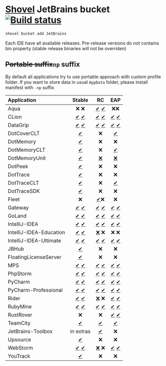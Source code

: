 # [Shovel](https://github.com/Ash258/Scoop-Core) JetBrains bucket [![Build status](https://img.shields.io/appveyor/ci/Ash258/Windows-JetBrains-Bucket/main.svg?style=popout&logo=appveyor&label=AppVeyor)](https://ci.appveyor.com/project/Ash258/Windows-JetBrains-Bucket)

`shovel bucket add JetBrains`

Each IDE have all available releases. Pre-release versions do not contains bin property (stable release binaries will not be overriden)

## ~~Portable suffix~~`np` suffix

By default all applications try to use portable approach with custom profile folder. If you want to store data in usual `AppData` folder, please install manifest with `-np` suffix

| Application             |                                         Stable                                         |                                             RC                                             |                                             EAP                                              |
| :---------------------- | :------------------------------------------------------------------------------------: | :----------------------------------------------------------------------------------------: | :------------------------------------------------------------------------------------------: |
| Aqua                    |                                          ❌ ❌                                           |                   [✔](./bucket/Aqua-RC.yml) [✔](./bucket/Aqua-RC-np.yml)                   |                                              ❌❌                                              |
| CLion                   |                   [✔](./bucket/CLion-np.yml) [✔](./bucket/CLion.yml)                   |                  [✔](./bucket/CLion-RC-np.yml) [✔](./bucket/CLion-RC.yml)                  |                  [✔](./bucket/CLion-EAP-np.yml) [✔](./bucket/CLion-EAP.yml)                  |
| DataGrip                |                [✔](./bucket/DataGrip-np.yml) [✔](./bucket/DataGrip.yml)                |               [✔](./bucket/DataGrip-RC-np.yml) [✔](./bucket/DataGrip-RC.yml)               |               [✔](./bucket/DataGrip-EAP-np.yml) [✔](./bucket/DataGrip-EAP.yml)               |
| DotCoverCLT             |                            [✔](./bucket/DotCoverCLT-np.yml)                            |                                             ❌                                              |                             [✔](./bucket/DotCoverCLT-EAP-np.yml)                             |
| DotMemory               |                             [✔](./bucket/DotMemory-np.yml)                             |                                             ❌                                              |                                              ❌                                               |
| DotMemoryCLT            |                           [✔](./bucket/DotMemoryCLT-np.yml)                            |                                             ❌                                              |                            [✔](./bucket/DotMemoryCLT-EAP-np.yml)                             |
| DotMemoryUnit           |                           [✔](./bucket/DotMemoryUnit-np.yml)                           |  [❌](https://data.services.jetbrains.com/products/releases?code=DMU&latest=true&type=rc)   |   [❌](https://data.services.jetbrains.com/products/releases?code=DMU&latest=true&type=eap)   |
| DotPeek                 |                              [✔](./bucket/DotPeek-np.yml)                              |                                             ❌                                              |                                              ❌                                               |
| DotTrace                |                             [✔](./bucket/DotTrace-np.yml)                              |                                             ❌                                              |                                              ❌                                               |
| DotTraceCLT             |                            [✔](./bucket/DotTraceCLT-np.yml)                            |                                             ❌                                              |                            [✔](./bucket/DotMemoryCLT-EAP-np.yml)                             |
| DotTraceSDK             |                            [✔](./bucket/DotTraceSDK-np.yml)                            |                                             ❌                                              |                                              ❌                                               |
| Fleet                   |                                           ❌                                            |                                [✔](./bucket/Fleed-np.yml)❌                                 |                                              ❌                                               |
| Gateway                 |                 [✔](./bucket/Gateway-np.yml) [✔](./bucket/Gateway.yml)                 |                [✔](./bucket/Gateway-RC-np.yml) [✔](./bucket/Gateway-RC.yml)                |                [✔](./bucket/Gateway-EAP-np.yml) [✔](./bucket/Gateway-EAP.yml)                |
| GoLand                  |                  [✔](./bucket/GoLand-np.yml) [✔](./bucket/GoLand.yml)                  |                 [✔](./bucket/GoLand-RC-np.yml) [✔](./bucket/GoLand-RC.yml)                 |                 [✔](./bucket/GoLand-EAP-np.yml) [✔](./bucket/GoLand-EAP.yml)                 |
| IntelliJ-IDEA           |           [✔](./bucket/IntelliJ-IDEA-np.yml) [✔](./bucket/IntelliJ-IDEA.yml)           |          [✔](./bucket/IntelliJ-IDEA-RC-np.yml) [✔](./bucket/IntelliJ-IDEA-RC.yml)          |          [✔](./bucket/IntelliJ-IDEA-EAP-np.yml) [✔](./bucket/IntelliJ-IDEA-EAP.yml)          |
| IntelliJ-IDEA-Education | [✔](./bucket/IntelliJ-IDEA-Education-np.yml) [✔](./bucket/IntelliJ-IDEA-Education.yml) | [❌](https://data.services.jetbrains.com/products/releases?code=IIE&latest=true&type=rc) ❌  |                                             ❌ ❌                                              |
| IntelliJ-IDEA-Ultimate  |  [✔](./bucket/IntelliJ-IDEA-Ultimate-np.yml) [✔](./bucket/IntelliJ-IDEA-Ultimate.yml)  | [✔](./bucket/IntelliJ-IDEA-Ultimate-RC-np.yml) [✔](./bucket/IntelliJ-IDEA-Ultimate-RC.yml) | [✔](./bucket/IntelliJ-IDEA-Ultimate-EAP-np.yml) [✔](./bucket/IntelliJ-IDEA-Ultimate-EAP.yml) |
| JBHub                   |                               [✔](./bucket/JBHub-np.yml)                               |                                             ❌                                              |                                              ❌                                               |
| FloatingLicenseServer   |                       [✔](./bucket/FloatingLicenseServer-np.yml)                       |                                             ❌                                              |                                              ❌                                               |
| MPS                     |                     [✔](./bucket/MPS-np.yml) [✔](./bucket/MPS.yml)                     |                    [✔](./bucket/MPS-RC-np.yml) [✔](./bucket/MPS-RC.yml)                    |                    [✔](./bucket/MPS-EAP-np.yml) [✔](./bucket/MPS-EAP.yml)                    |
| PhpStorm                |                [✔](./bucket/PhpStorm-np.yml) [✔](./bucket/PhpStorm.yml)                |               [✔](./bucket/PhpStorm-RC-np.yml) [✔](./bucket/PhpStorm-RC.yml)               |               [✔](./bucket/PhpStorm-EAP-np.yml) [✔](./bucket/PhpStorm-EAP.yml)               |
| PyCharm                 |                 [✔](./bucket/PyCharm-np.yml) [✔](./bucket/PyCharm.yml)                 |                [✔](./bucket/PyCharm-RC-np.yml) [✔](./bucket/PyCharm-RC.yml)                |                [✔](./bucket/PyCharm-EAP-np.yml) [✔](./bucket/PyCharm-EAP.yml)                |
| PyCharm-Professional    |    [✔](./bucket/PyCharm-Professional-np.yml) [✔](./bucket/PyCharm-Professional.yml)    |   [✔](./bucket/PyCharm-Professional-RC-np.yml) [✔](./bucket/PyCharm-Professional-RC.yml)   |   [✔](./bucket/PyCharm-Professional-EAP-np.yml) [✔](./bucket/PyCharm-Professional-EAP.yml)   |
| Rider                   |                   [✔](./bucket/Rider-np.yml) [✔](./bucket/Rider.yml)                   |  [❌](https://data.services.jetbrains.com/products/releases?code=RD&latest=true&type=rc) ❌  |                  [✔](./bucket/Rider-EAP-np.yml) [✔](./bucket/Rider-EAP.yml)                  |
| RubyMine                |                [✔](./bucket/RubyMine-np.yml) [✔](./bucket/RubyMine.yml)                |               [✔](./bucket/RubyMine-RC-np.yml) [✔](./bucket/RubyMine-RC.yml)               |               [✔](./bucket/RubyMine-EAP-np.yml) [✔](./bucket/RubyMine-EAP.yml)               |
| RustRover               |                                           ❌                                            |                                             ❌                                              |              [✔](./bucket/RustRover-EAP-np.yml) [✔](./bucket/RustRover-EAP.yml)              |
| TeamCity                |                             [✔](./bucket/TeamCity-np.yml)                              |                              [✔](./bucket/TeamCity-RC-np.yml)                              |                              [✔](./bucket/TeamCity-EAP-np.yml)                               |
| JetBrains-Toolbox       |                                       in extras                                        |                         [✔](./bucket/JetBrains-Toolbox-RC-np.yml)                          |                                              ❌                                               |
| Upsource                |                             [✔](./bucket/Upsource-np.yml)                              |                                             ❌                                              |                                              ❌                                               |
| WebStorm                |                [✔](./bucket/WebStorm-np.yml) [✔](./bucket/WebStorm.yml)                |  [❌](https://data.services.jetbrains.com/products/releases?code=WS&latest=true&type=rc) ❌  |               [✔](./bucket/WebStorm-EAP-np.yml) [✔](./bucket/WebStorm-EAP.yml)               |
| YouTrack                |                             [✔](./bucket/YouTrack-np.yml)                              |                                             ❌                                              |                                              ❌                                               |
